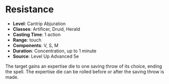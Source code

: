 # Resistance

- **Level**: Cantrip Abjuration
- **Classes**: Artificer, Druid, Herald
- **Casting Time**: 1 action
- **Range**: touch
- **Components**: V, S, M
- **Duration**: Concentration, up to 1 minute
- **Source**: Level Up Advanced 5e

The target gains an expertise die to one saving throw of its choice, ending the spell. The expertise die can be rolled before or after the saving throw is made.

